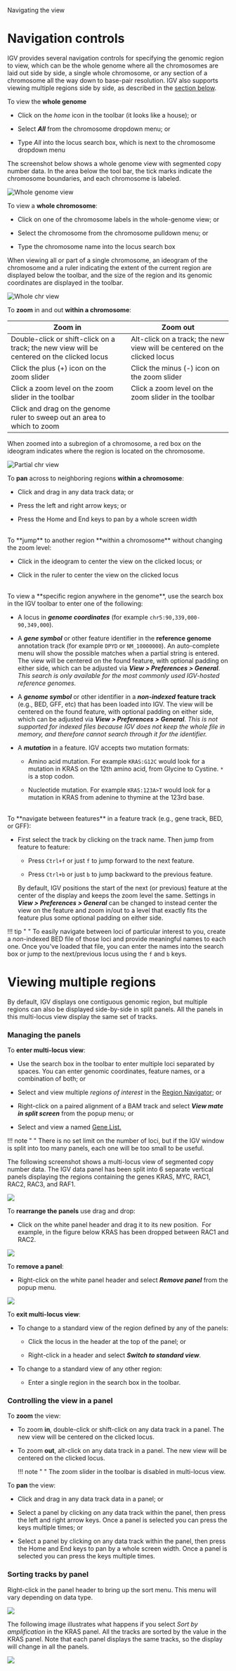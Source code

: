 <!---
The page title should not go in the menu
-->
<p class="page-title"> Navigating the view </p>


# Navigation controls

IGV provides several navigation controls for specifying the genomic region to view, which can be the whole genome where all the chromosomes are laid out side by side, a single whole chromosome, or any section of a chromosome all the way down to base-pair resolution. IGV also supports viewing multiple regions side by side, as described in the [section below](#view-multiple-regions).

To view the **whole genome**

- Click on the _home_ icon in the toolbar (it looks like a house); or

- Select _**All**_ from the chromosome dropdown menu; or

- Type _All_ into the locus search box, which is next to the chromosome dropdown menu

The screenshot below shows a whole genome view with segmented copy number data. In the area below the tool bar, the tick marks indicate the chromosome boundaries, and each chromosome is labeled.

![Whole genome view](img/wholegenome_withsegdata.png)

To view a **whole chromosome**:

- Click on one of the chromosome labels in the whole-genome view; or

- Select the chromosome from the chromosome pulldown menu; or

- Type the chromosome name into the locus search box

When viewing all or part of a single chromosome, an ideogram of the chromosome and a ruler indicating the extent of the current region are displayed below the toolbar, and the size of the region and its genomic coordinates are displayed in the toolbar. 

![Whole chr view](img/whole_chr_view.png)


To **zoom** in and out **within a chromosome**:

| Zoom in  | Zoom out |
|----------|----------|
| Double-click or shift-click on a track; the new view will be centered on the clicked locus | Alt-click on a track; the new view will be centered on the clicked locus |
| Click the plus (+) icon on the zoom slider | Click the minus (-) icon on the zoom slider |
| Click a zoom level on the zoom slider in the toolbar| Click a zoom level on the zoom slider in the toolbar |
| Click and drag on the genome ruler to sweep out an area to which to zoom |

When zoomed into a subregion of a chromosome, a red box on the ideogram indicates where the region is located on the chromosome.

![Partial chr view](img/partial_chr_view.png)

To **pan** across to neighboring regions **within a chromosome**:


- Click and drag in any data track data; or

- Press the left and right arrow keys; or

- Press the Home and End keys to pan by a whole screen width

<br>
To **jump** to another region **within a chromosome** without changing the zoom level:

- Click in the ideogram to center the view on the clicked locus; or

- Click in the ruler to center the view on the clicked locus

<br>
To view a **specific region anywhere in the genome**, use the search box in the IGV toolbar to enter one of the following:

*   A locus in ***genome coordinates*** (for example ```chr5:90,339,000-90,349,000```).

*   A ***gene symbol*** or other feature identifier in the **reference genome** annotation track (for example ```DPYD``` or ```NM_10000000```). An auto-complete menu will show the possible matches when a partial string is entered. The view will be centered on the found feature, with optional padding on either side, which can be adjusted via ***View > Preferences > General***. _This search is only available for the most commonly used IGV-hosted reference genomes._

*   A ***genome symbol*** or other identifier in a _**non-indexed**_ **feature track** (e.g., BED, GFF, etc) that has been loaded into IGV. The view will be centered on the found feature, with optional padding on either side, which can be adjusted via ***View > Preferences > General***. _This is not supported for indexed files because IGV does not keep the whole file in memory, and therefore cannot search through it for the identifier._
      

*   A ***mutation*** in a feature. IGV accepts two mutation formats:
    *   Amino acid mutation. For example ```KRAS:G12C``` would look for a mutation in KRAS on the 12th amino acid, from Glycine to Cystine. ```*``` is a stop codon.

    *   Nucleotide mutation. For example ```KRAS:123A>T``` would look for a mutation in KRAS from adenine to thymine at the 123rd base.

<br>
To **navigate between features** in a feature track (e.g., gene track, BED, or GFF):

*   First select the track by clicking on the track name. Then jump from feature to feature:

    *   Press ```Ctrl+f``` or just ```f``` to jump forward to the next feature.

    *   Press ```Ctrl+b``` or just ```b``` to jump backward to the previous feature.

    By default, IGV positions the start of the next (or previous) feature at the center of the display and keeps the zoom level the same. Settings in _**View > Preferences > General**_ can be changed to instead center the view on the feature and zoom in/out to a level that exactly fits the feature plus some optional padding on either side.

!!! tip " "
    To easily navigate between loci of particular interest to you, create a *non*-indexed BED file of those loci and provide meaningful names to each one. Once you've loaded that file, you can enter the names into the search box or jump to the next/previous locus using the `f` and `b` keys. 

# Viewing multiple regions

By default, IGV displays one contiguous genomic region, but multiple regions can also be displayed side-by-side in split panels. All the panels in this multi-locus view display the same set of tracks. 

### Managing the panels

To **enter multi-locus view**:

*   Use the search box in the toolbar to enter multiple loci separated by spaces. You can enter genomic coordinates, feature names, or a combination of both; or

*   Select and view multiple _regions of interest_ in the [Region Navigator](../regions/#regions-of-interest); or

*   Right-click on a paired alignment of a BAM track and select _**View mate in split screen**_ from the popup menu; or

*   Select and view a named [Gene List.](../regions/#gene-lists)


!!! note " "
    There is no set limit on the number of loci, but if the IGV window is split into too many panels, each one will be too small to be useful. 

The following screenshot shows a multi-locus view of segmented copy number data. The IGV data panel has been split into 6 separate vertical panels displaying the regions containing the genes KRAS, MYC, RAC1, RAC2, RAC3, and RAF1. 

![](img/genelist_loaded.jpg)

To **rearrange the panels** use drag and drop:  

* Click on the white panel header and drag it to its new position.  For example, in the figure below KRAS has been dropped between RAC1 and RAC2.

![](img/genelist_rearrangecol.jpg)

To **remove a panel**: 

* Right-click on the white panel header and select _**Remove panel**_ from the popup menu.

![](img/genelist_removepanel.jpg)

To **exit multi-locus view**:

* To change to a standard view of the region defined by any of the panels:

    * Click the locus in the header at the top of the panel; or 

    * Right-click in a header and select _**Switch to standard view**_.

* To change to a standard view of any other region:

    * Enter a single region in the search box in the toolbar.



### Controlling the view in a panel

To **zoom** the view:

* To zoom **in**, double-click or shift-click on any data track in a panel. The new view will be centered on the clicked locus.

* To zoom **out**, alt-click on any data track in a panel. The new view will be centered on the clicked locus.

    !!! note " "
        The zoom slider in the toolbar is disabled in multi-locus view. 

To **pan** the view:

- Click and drag in any data track data in a panel; or

- Select a panel by clicking on any data track within the panel, then press the left and right arrow keys. Once a panel is selected you can press the keys multiple times; or

- Select a panel by clicking on any data track within the panel, then press the Home and End keys to pan by a whole screen width. Once a panel is selected you can press the keys multiple times. 

<!---
The following is no longer true (fixed 9/1/23)
!!! note " "
    Even if you change the view within a panel, the locus label in the panel header is still the locus specified when you entered multi-locus view. Resetting the IGV window to the standard view from a panel will set the view to the locus in the panel header, not the current view in the panel after panning and zooming.
    -->

### Sorting tracks by panel

Right-click in the panel header to bring up the sort menu. This menu will vary depending on data type.

![](img/genelist_sortpopup.jpg)

The following image illustrates what happens if you select _Sort by amplification_ in the KRAS panel. All the tracks are sorted by the value in the KRAS panel. Note that each panel displays the same tracks, so the display will change in all the panels.

![](img/genelist_sortbyamp.jpg)
